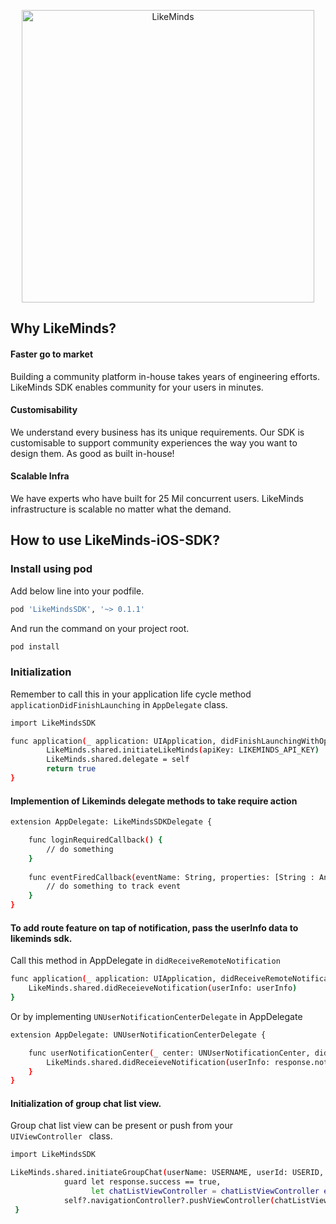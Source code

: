
<p align="center">
<img src="https://likeminds.community/wp-content/uploads/2021/04/LikeMinds-logo-green.png" alt="LikeMinds" title="LikeMinds" width="468"/>
</p>

## Why LikeMinds?

#### Faster go to market
Building a community platform in-house takes years of engineering efforts. LikeMinds SDK enables community for your users in minutes.

#### Customisability
We understand every business has its unique requirements. Our SDK is customisable to support community experiences the way you want to design them. As good as built in-house!

#### Scalable Infra
We have experts who have built for 25 Mil concurrent users. LikeMinds infrastructure is scalable no matter what the demand.

## How to use LikeMinds-iOS-SDK?

### Install using pod

Add below line into your podfile.

```sh
pod 'LikeMindsSDK', '~> 0.1.1'
```
And run the command on your project root.

```sh
pod install
```

### Initialization

Remember to call this in your application life cycle method <code>applicationDidFinishLaunching</code> in <code>AppDelegate</code> class.


```sh
import LikeMindsSDK

func application(_ application: UIApplication, didFinishLaunchingWithOptions launchOptions: [UIApplication.LaunchOptionsKey: Any]?) -> Bool {
        LikeMinds.shared.initiateLikeMinds(apiKey: LIKEMINDS_API_KEY)
        LikeMinds.shared.delegate = self
        return true
}
```
#### Implemention of Likeminds delegate methods to take require action

```sh
extension AppDelegate: LikeMindsSDKDelegate {

    func loginRequiredCallback() {
        // do something
    }
    
    func eventFiredCallback(eventName: String, properties: [String : Any]) {
        // do something to track event
    }
}
```
#### To add route feature on tap of notification, pass the userInfo data to likeminds sdk.

Call this method in AppDelegate in <code>didReceiveRemoteNotification</code>

```sh
func application(_ application: UIApplication, didReceiveRemoteNotification userInfo: [AnyHashable : Any]) {
    LikeMinds.shared.didReceieveNotification(userInfo: userInfo)
}
```

Or by implementing <code>UNUserNotificationCenterDelegate</code> in AppDelegate

```sh
extension AppDelegate: UNUserNotificationCenterDelegate {

    func userNotificationCenter(_ center: UNUserNotificationCenter, didReceive response: UNNotificationResponse) async {
        LikeMinds.shared.didReceieveNotification(userInfo: response.notification.request.content.userInfo)
    }
}
```

#### Initialization of group chat list view.

Group chat list view can be present or push from your <code> UIViewController </code> class.

```sh
import LikeMindsSDK

LikeMinds.shared.initiateGroupChat(userName: USERNAME, userId: USERID, isGuest: true|false) { [weak self] response, chatListViewController in
            guard let response.success == true,
                  let chatListViewController = chatListViewController else { return }
            self?.navigationController?.pushViewController(chatListViewController, animated: true)
 }
```


